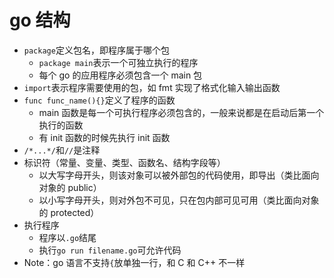 # go 结构

- `package`定义包名，即程序属于哪个包
  - `package main`表示一个可独立执行的程序
  - 每个 go 的应用程序必须包含一个 main 包
- `import`表示程序需要使用的包，如 fmt 实现了格式化输入输出函数
- `func func_name(){}`定义了程序的函数
  - main 函数是每一个可执行程序必须包含的，一般来说都是在启动后第一个执行的函数
  - 有 init 函数的时候先执行 init 函数
- `/*...*/`和`//`是注释
- 标识符（常量、变量、类型、函数名、结构字段等）
  - 以大写字母开头，则该对象可以被外部包的代码使用，即导出（类比面向对象的 public）
  - 以小写字母开头，则对外包不可见，只在包内部可见可用（类比面向对象的 protected）
- 执行程序
  - 程序以`.go`结尾
  - 执行`go run filename.go`可允许代码
- Note：go 语言不支持`{`放单独一行，和 C 和 C++ 不一样